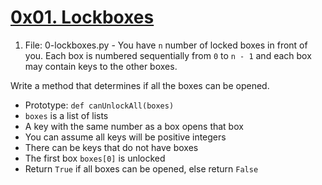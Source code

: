 # <ins> 0x01. Lockboxes </ins>

1. File: 0-lockboxes.py - You have ```n``` number of locked boxes in front of you. Each box is numbered sequentially from ```0``` to ```n - 1``` and each box may contain keys to the other boxes.

Write a method that determines if all the boxes can be opened.

- Prototype: ```def canUnlockAll(boxes)```
- ```boxes``` is a list of lists
- A key with the same number as a box opens that box
- You can assume all keys will be positive integers
- There can be keys that do not have boxes
- The first box ```boxes[0]``` is unlocked
- Return ```True``` if all boxes can be opened, else return ```False```
